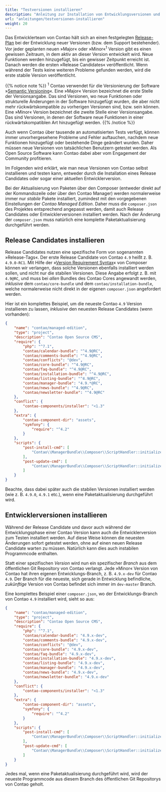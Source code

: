 ```yaml
---
title: "Testversionen installieren"
description: "Anleitung zur Installation von Entwicklungsversionen und Release Candidates."
url: "anleitungen/testversionen-installieren"
weight: 20
---
```



Das Entwicklerteam von Contao hält sich an einen festgelegten [Release-Plan][releasePlan]
bei der Entwicklung neuer Versionen (bzw. dem Support bestehender). Vor jeder geplanten
neuen »Major« oder »Minor«<sup>1</sup> Version gibt es einen gewissen Zeitraum, 
in dem aktiv an dieser Version entwickelt wird. Neue Funktionen werden hinzugefügt, 
bis ein gewisser Zeitpunkt erreicht ist. Danach werden die ersten »Release Candidates« 
veröffentlicht. Wenn während der Tests keine weiteren Probleme gefunden werden, 
wird die erste stabile Version veröffentlicht.

{{% notice note %}}
<sup>1</sup> Contao verwendet für die Versionierung der Software »[Semantic Versioning](https://semver.org/)«.
Eine »Major« Version bezeichnet die erste Stelle der Versionsangabe. Das sind Versionen,
wo neue Funktionen oder strukturelle Änderungen in der Software hinzugefügt wurden,
die aber nicht mehr rückwärtskompatible zu vorherigen Versionen sind, bzw. sein
können. Eine »Minor« Version bezeichnet die zweite Stelle einer Versionsangabe. Das sind 
Versionen, in denen der Software neue Funktionen in einer rückwärtskompatiblen Art 
hinzugefügt werden.
{{% /notice %}}

Auch wenn Contao über tausende an automatisierten Tests verfügt, können immer unvorhergesehene 
Probleme und Fehler auftauchen, nachdem neue Funktionen hinzugefügt oder bestehende 
Dinge geändert wurden. Daher müssen neue Versionen von tatsächlichen Benutzern getestet 
werden. Als Open Source Software kann Contao dabei aber vom Engagement der Community 
profitieren.

Im Folgenden wird erklärt, wie man neue Versionen von Contao selbst installieren
und testen kann, entweder durch die Installation eines Release Candidates oder sogar 
einer aktuellen Entwicklerversion.

Bei der Aktualisierung von Paketen über den Composer (entweder direkt auf der Kommandozeile
oder über den Contao Manager) werden normalerweise immer nur _stabile_ Pakete installiert,
zumindest mit den vorgegebenen Einstellungen der _Contao Managed Edition_. Daher
muss die `composer.json` des Projektes entsprechend angepasst werden, damit auch
Release Candidates oder Entwicklerversionen installiert werden. Nach der Änderung 
der `composer.json` muss natürlich eine komplette Paketaktualisierung durchgeführt 
werden. 


## Release Candidates installieren

Release Candidates nutzen eine spezifische Form von sogenannten »Release-Tags«.
Der erste Release Candidate von Contao `4.9` heißt z. B. `4.9.0-RC1`. Mit Hilfe
der »[Version Requirement Syntax][composerVersions]« von Composer können wir verlangen,
dass solche Versionen ebenfalls installiert werden sollen, und nicht nur die stabilen
Versionen. Diese Angabe erfolgt z. B. mit `4.9@RC`, und muss bei _allen_ Bundles
des Contao Cores angewandt werden, _inklusive_ dem `contao/core-bundle` und dem
`contao/installation-bundle`, welche normalerweise nicht direkt in der eigenen `composer.json`
angefordert werden.

Hier ist ein komplettes Beispiel, um die neueste Contao `4.9` Version installieren
zu lassen, _inklusive_ den neuesten Release Candidates (wenn vorhanden):

```json
{
    "name": "contao/managed-edition",
    "type": "project",
    "description": "Contao Open Source CMS",
    "require": {
        "php": "^7.1",
        "contao/calendar-bundle": "^4.9@RC",
        "contao/comments-bundle": "^4.9@RC",
        "contao/conflicts": "@dev",
        "contao/core-bundle": "^4.9@RC",
        "contao/faq-bundle": "^4.9@RC",
        "contao/installation-bundle": "^4.9@RC",
        "contao/listing-bundle": "^4.9@RC",
        "contao/manager-bundle": "4.9.*@RC",
        "contao/news-bundle": "^4.9@RC",
        "contao/newsletter-bundle": "^4.9@RC"
    },
    "conflict": {
        "contao-components/installer": "<1.3"
    },
    "extra": {
        "contao-component-dir": "assets",
        "symfony": {
            "require": "^4.2"
        }
    },
    "scripts": {
        "post-install-cmd": [
            "Contao\\ManagerBundle\\Composer\\ScriptHandler::initializeApplication"
        ],
        "post-update-cmd": [
            "Contao\\ManagerBundle\\Composer\\ScriptHandler::initializeApplication"
        ]
    }
}
```

Beachte, dass dabei später auch die stabilen Versionen installiert 
werden (wie z. B. `4.9.0`, `4.9.1` etc.), wenn eine Paketaktualisierung durchgeführt wird.


## Entwicklerversionen installieren

Während der Release Candidate und davor auch während der Entwicklungsphase einer
Contao Version kann auch die Entwicklerversion zum Testen installiert werden. Auf
diese Weise können die neuesten Änderungen sofort getestet werden, ohne auf einen
neuen Release Candidate warten zu müssen. Natürlich kann dies auch instabilen Programmcode
enthalten.

Statt einer spezifischen _Version_ wird nun ein spezifischer _Branch_ aus dem öffentlichen
Git Repository von Contao verlangt. Jede »Minor« Version von Contao hat ihren eigenen
Entwicklungs-Branch, z. B. `4.9.x-dev` für Contao `4.9`. Der Branch für die neueste,
sich gerade in Entwicklung befindliche, _zukünftige_ Version von Contao befindet 
sich immer im `dev-master` Branch.

Eine komplettes Beispiel einer `composer.json`, wo der Entwicklungs-Branch von
Contao `4.9` installiert wird, sieht so aus:

```json
{
    "name": "contao/managed-edition",
    "type": "project",
    "description": "Contao Open Source CMS",
    "require": {
        "php": "^7.1",
        "contao/calendar-bundle": "4.9.x-dev",
        "contao/comments-bundle": "4.9.x-dev",
        "contao/conflicts": "@dev",
        "contao/core-bundle": "4.9.x-dev",
        "contao/faq-bundle": "4.9.x-dev",
        "contao/installation-bundle": "4.9.x-dev",
        "contao/listing-bundle": "4.9.x-dev",
        "contao/manager-bundle": "4.9.x-dev",
        "contao/news-bundle": "4.9.x-dev",
        "contao/newsletter-bundle": "4.9.x-dev"
    },
    "conflict": {
        "contao-components/installer": "<1.3"
    },
    "extra": {
        "contao-component-dir": "assets",
        "symfony": {
            "require": "^4.2"
        }
    },
    "scripts": {
        "post-install-cmd": [
            "Contao\\ManagerBundle\\Composer\\ScriptHandler::initializeApplication"
        ],
        "post-update-cmd": [
            "Contao\\ManagerBundle\\Composer\\ScriptHandler::initializeApplication"
        ]
    }
}
```

Jedes mal, wenn eine Paketaktualisierung durchgeführt wird, wird der neueste Programmcode
aus diesem Branch des öffentlichen Git Repositorys von Contao geholt.


[releasePlan]: https://contao.org/en/release-plan.html
[semanticVersioning]: https://semver.org/
[composerVersions]: https://getcomposer.org/doc/articles/versions.md
